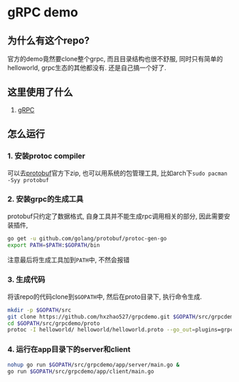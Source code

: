 # gRPC demo

## 为什么有这个repo?
官方的demo竟然要clone整个grpc, 而且目录结构也很不舒服, 同时只有简单的helloworld, grpc生态的其他都没有. 还是自己搞一个好了.

## 这里使用了什么
1. [gRPC](https://grpc.io/docs/quickstart/go.html)

## 怎么运行
### 1. 安装protoc compiler
可以去[protobuf](https://github.com/protocolbuffers/protobuf/releases)官方下zip, 也可以用系统的包管理工具, 比如arch下`sudo pacman -Syy protobuf`
### 2. 安装grpc的生成工具
protobuf只约定了数据格式, 自身工具并不能生成rpc调用相关的部分, 因此需要安装插件,
```sh
go get -u github.com/golang/protobuf/protoc-gen-go
export PATH=$PATH:$GOPATH/bin
```
注意最后将生成工具加到`PATH`中, 不然会报错
### 3. 生成代码
将该repo的代码clone到`$GOPATH`中, 然后在proto目录下, 执行命令生成.
```sh
mkdir -p $GOPATH/src
git clone https://github.com/hxzhao527/grpcdemo.git $GOPATH/src/grpcdemo
cd $GOPATH/src/grpcdemo/proto
protoc -I helloworld/ helloworld/helloworld.proto --go_out=plugins=grpc:helloworld
```
### 4. 运行在app目录下的server和client
```sh
nohup go run $GOPATH/src/grpcdemo/app/server/main.go &
go run $GOPATH/src/grpcdemo/app/client/main.go
```